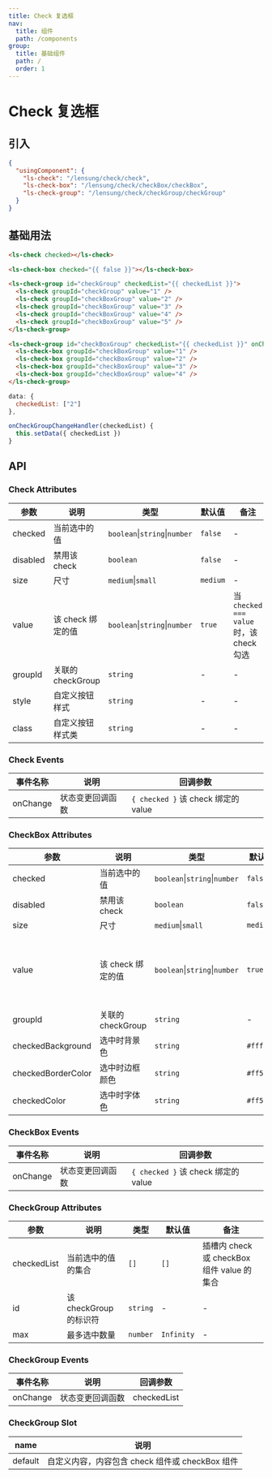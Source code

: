```yaml
---
title: Check 复选框
nav:
  title: 组件
  path: /components
group:
  title: 基础组件
  path: /
  order: 1
---
```


# Check 复选框

## 引入

```json
{
  "usingComponent": {
    "ls-check": "/lensung/check/check",
    "ls-check-box": "/lensung/check/checkBox/checkBox",
    "ls-check-group": "/lensung/check/checkGroup/checkGroup"
  }
}
```

## 基础用法

```html
<ls-check checked></ls-check>

<ls-check-box checked="{{ false }}"></ls-check-box>

<ls-check-group id="checkGroup" checkedList="{{ checkedList }}">
  <ls-check groupId="checkGroup" value="1" />
  <ls-check groupId="checkBoxGroup" value="2" />
  <ls-check groupId="checkBoxGroup" value="3" />
  <ls-check groupId="checkBoxGroup" value="4" />
  <ls-check groupId="checkBoxGroup" value="5" />
</ls-check-group>

<ls-check-group id="checkBoxGroup" checkedList="{{ checkedList }}" onChange="onCheckGroupChangeHandler">
  <ls-check-box groupId="checkBoxGroup" value="1" />
  <ls-check-box groupId="checkBoxGroup" value="2" />
  <ls-check-box groupId="checkBoxGroup" value="3" />
  <ls-check-box groupId="checkBoxGroup" value="4" />
</ls-check-group>
```

```js
data: {
  checkedList: ["2"]
},

onCheckGroupChangeHandler(checkedList) {
  this.setData({ checkedList })
}
```

## API

### Check Attributes

| 参数     | 说明              | 类型                          | 默认值   | 备注                                   |
| -------- | ----------------- | ----------------------------- | -------- | -------------------------------------- |
| checked  | 当前选中的值      | `boolean`\|`string`\|`number` | `false`  | -                                      |
| disabled | 禁用该 check      | `boolean`                     | `false`  | -                                      |
| size     | 尺寸              | `medium`\|`small`             | `medium` | -                                      |
| value    | 该 check 绑定的值 | `boolean`\|`string`\|`number` | `true`   | 当`checked === value`时，该 check 勾选 |
| groupId  | 关联的 checkGroup | `string`                      | -        | -                                      |
| style    | 自定义按钮样式    | `string`                      | -        | -                                      |
| class    | 自定义按钮样式类  | `string`                      | -        | -                                      |

### Check Events

| 事件名称 | 说明             | 回调参数                            |
| -------- | ---------------- | ----------------------------------- |
| onChange | 状态变更回调函数 | `{ checked }` 该 check 绑定的 value |

### CheckBox Attributes

| 参数               | 说明              | 类型                          | 默认值    | 备注                                   |
| ------------------ | ----------------- | ----------------------------- | --------- | -------------------------------------- |
| checked            | 当前选中的值      | `boolean`\|`string`\|`number` | `false`   | -                                      |
| disabled           | 禁用该 check      | `boolean`                     | `false`   | -                                      |
| size               | 尺寸              | `medium`\|`small`             | `medium`  | -                                      |
| value              | 该 check 绑定的值 | `boolean`\|`string`\|`number` | `true`    | 当`checked === value`时，该 check 勾选 |
| groupId            | 关联的 checkGroup | `string`                      | -         | -                                      |
| checkedBackground  | 选中时背景色      | `string`                      | `#fff7f1` | -                                      |
| checkedBorderColor | 选中时边框颜色    | `string`                      | `#ff5001` | -                                      |
| checkedColor       | 选中时字体色      | `string`                      | `#ff5001` | -                                      |

### CheckBox Events

| 事件名称 | 说明             | 回调参数                            |
| -------- | ---------------- | ----------------------------------- |
| onChange | 状态变更回调函数 | `{ checked }` 该 check 绑定的 value |

### CheckGroup Attributes

| 参数        | 说明                   | 类型     | 默认值     | 备注                                       |
| ----------- | ---------------------- | -------- | ---------- | ------------------------------------------ |
| checkedList | 当前选中的值的集合     | `[]`     | `[]`       | 插槽内 check 或 checkBox 组件 value 的集合 |
| id          | 该 checkGroup 的标识符 | `string` | -          | -                                          |
| max         | 最多选中数量           | `number` | `Infinity` | -                                          |

### CheckGroup Events

| 事件名称 | 说明             | 回调参数    |
| -------- | ---------------- | ----------- |
| onChange | 状态变更回调函数 | checkedList |

### CheckGroup Slot

| name    | 说明                                            |
| ------- | ----------------------------------------------- |
| default | 自定义内容，内容包含 check 组件或 checkBox 组件 |
